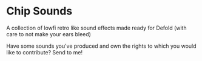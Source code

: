 # Chip Sounds

A collection of lowfi retro like sound effects made ready for Defold (with care to not make your ears bleed)

Have some sounds you've produced and own the rights to which you would like to contribute? Send to me!